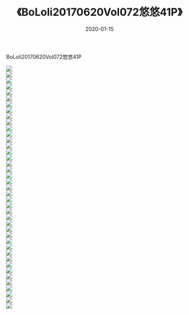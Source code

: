 ﻿---
layout: post
title:  《BoLoli20170620Vol072悠悠41P》
date:   2020-01-15
img: http://img.660000.xyz/Sharelink/性感/2020/BoLoli20170620Vol072悠悠41P/000.jpg
categories: [美女, 清纯, 唯美]
---

BoLoli20170620Vol072悠悠41P

  ![](http://img.660000.xyz/Sharelink/性感/2020/BoLoli20170620Vol072悠悠41P/001.jpg) <br> ![](http://img.660000.xyz/Sharelink/性感/2020/BoLoli20170620Vol072悠悠41P/002.jpg) <br> ![](http://img.660000.xyz/Sharelink/性感/2020/BoLoli20170620Vol072悠悠41P/003.jpg) <br> ![](http://img.660000.xyz/Sharelink/性感/2020/BoLoli20170620Vol072悠悠41P/004.jpg) <br> ![](http://img.660000.xyz/Sharelink/性感/2020/BoLoli20170620Vol072悠悠41P/005.jpg) <br> ![](http://img.660000.xyz/Sharelink/性感/2020/BoLoli20170620Vol072悠悠41P/006.jpg) <br> ![](http://img.660000.xyz/Sharelink/性感/2020/BoLoli20170620Vol072悠悠41P/007.jpg) <br> ![](http://img.660000.xyz/Sharelink/性感/2020/BoLoli20170620Vol072悠悠41P/008.jpg) <br> ![](http://img.660000.xyz/Sharelink/性感/2020/BoLoli20170620Vol072悠悠41P/009.jpg) <br> ![](http://img.660000.xyz/Sharelink/性感/2020/BoLoli20170620Vol072悠悠41P/010.jpg) <br> ![](http://img.660000.xyz/Sharelink/性感/2020/BoLoli20170620Vol072悠悠41P/011.jpg) <br> ![](http://img.660000.xyz/Sharelink/性感/2020/BoLoli20170620Vol072悠悠41P/012.jpg) <br> ![](http://img.660000.xyz/Sharelink/性感/2020/BoLoli20170620Vol072悠悠41P/013.jpg) <br> ![](http://img.660000.xyz/Sharelink/性感/2020/BoLoli20170620Vol072悠悠41P/014.jpg) <br> ![](http://img.660000.xyz/Sharelink/性感/2020/BoLoli20170620Vol072悠悠41P/015.jpg) <br> ![](http://img.660000.xyz/Sharelink/性感/2020/BoLoli20170620Vol072悠悠41P/016.jpg) <br> ![](http://img.660000.xyz/Sharelink/性感/2020/BoLoli20170620Vol072悠悠41P/017.jpg) <br> ![](http://img.660000.xyz/Sharelink/性感/2020/BoLoli20170620Vol072悠悠41P/018.jpg) <br> ![](http://img.660000.xyz/Sharelink/性感/2020/BoLoli20170620Vol072悠悠41P/019.jpg) <br> ![](http://img.660000.xyz/Sharelink/性感/2020/BoLoli20170620Vol072悠悠41P/020.jpg) <br> ![](http://img.660000.xyz/Sharelink/性感/2020/BoLoli20170620Vol072悠悠41P/021.jpg) <br> ![](http://img.660000.xyz/Sharelink/性感/2020/BoLoli20170620Vol072悠悠41P/022.jpg) <br> ![](http://img.660000.xyz/Sharelink/性感/2020/BoLoli20170620Vol072悠悠41P/023.jpg) <br> ![](http://img.660000.xyz/Sharelink/性感/2020/BoLoli20170620Vol072悠悠41P/024.jpg) <br> ![](http://img.660000.xyz/Sharelink/性感/2020/BoLoli20170620Vol072悠悠41P/025.jpg) <br> ![](http://img.660000.xyz/Sharelink/性感/2020/BoLoli20170620Vol072悠悠41P/026.jpg) <br> ![](http://img.660000.xyz/Sharelink/性感/2020/BoLoli20170620Vol072悠悠41P/027.jpg) <br> ![](http://img.660000.xyz/Sharelink/性感/2020/BoLoli20170620Vol072悠悠41P/028.jpg) <br> ![](http://img.660000.xyz/Sharelink/性感/2020/BoLoli20170620Vol072悠悠41P/029.jpg) <br> ![](http://img.660000.xyz/Sharelink/性感/2020/BoLoli20170620Vol072悠悠41P/030.jpg) <br> ![](http://img.660000.xyz/Sharelink/性感/2020/BoLoli20170620Vol072悠悠41P/031.jpg) <br> ![](http://img.660000.xyz/Sharelink/性感/2020/BoLoli20170620Vol072悠悠41P/032.jpg) <br> ![](http://img.660000.xyz/Sharelink/性感/2020/BoLoli20170620Vol072悠悠41P/033.jpg) <br> ![](http://img.660000.xyz/Sharelink/性感/2020/BoLoli20170620Vol072悠悠41P/034.jpg) <br> ![](http://img.660000.xyz/Sharelink/性感/2020/BoLoli20170620Vol072悠悠41P/035.jpg) <br> ![](http://img.660000.xyz/Sharelink/性感/2020/BoLoli20170620Vol072悠悠41P/036.jpg) <br> ![](http://img.660000.xyz/Sharelink/性感/2020/BoLoli20170620Vol072悠悠41P/037.jpg) <br> ![](http://img.660000.xyz/Sharelink/性感/2020/BoLoli20170620Vol072悠悠41P/038.jpg) <br> ![](http://img.660000.xyz/Sharelink/性感/2020/BoLoli20170620Vol072悠悠41P/039.jpg) <br> ![](http://img.660000.xyz/Sharelink/性感/2020/BoLoli20170620Vol072悠悠41P/040.jpg) <br> ![](http://img.660000.xyz/Sharelink/性感/2020/BoLoli20170620Vol072悠悠41P/041.jpg) <br>
